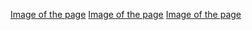 
[Image of the page](https://github.com/AntoniFont/MyOwnLifeDashboard/blob/main/screenshot1.png?raw=true)
[Image of the page](https://github.com/AntoniFont/MyOwnLifeDashboard/blob/main/screenshot2.png?raw=true)
[Image of the page](https://github.com/AntoniFont/MyOwnLifeDashboard/blob/main/screenshot3.png?raw=true)
